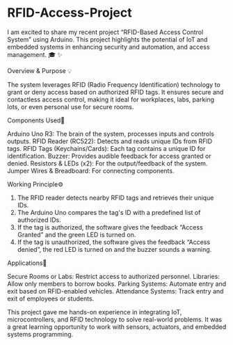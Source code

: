 # RFID-Access-Project
I am excited to share my recent project “RFID-Based Access Control System” using Arduino. This project highlights the potential of IoT and embedded systems in enhancing security and automation, and access management. 🎓 ✨ 

Overview & Purpose 💡 

The system leverages RFID (Radio Frequency Identification) technology to grant or deny access based on authorized RFID tags. It ensures secure and contactless access control, making it ideal for workplaces, labs, parking lots, or even personal use for secure rooms. 

Components Used🔧 

Arduino Uno R3: The brain of the system, processes inputs and controls outputs.
RFID Reader (RC522): Detects and reads unique IDs from RFID tags.
RFID Tags (Keychains/Cards): Each tag contains a unique ID for identification.
Buzzer: Provides audible feedback for access granted or denied. 
Resistors & LEDs (x2): For the output/feedback of the system. 
Jumper Wires & Breadboard: For connecting components.

Working Principle⚙️ 

1. The RFID reader detects nearby RFID tags and retrieves their unique IDs.
 2. The Arduino Uno compares the tag's ID with a predefined list of authorized IDs.
 3. If the tag is authorized, the software gives the feedback “Access Granted” and the green LED is turned on. 
 4. If the tag is unauthorized, the software gives the feedback “Access denied”, the red LED is turned on and the buzzer sounds a warning. 

Applications📔 

Secure Rooms or Labs: Restrict access to authorized personnel.
Libraries: Allow only members to borrow books.
Parking Systems: Automate entry and exit based on RFID-enabled vehicles.
Attendance Systems: Track entry and exit of employees or students.

This project gave me hands-on experience in integrating IoT, microcontrollers, and RFID technology to solve real-world problems. It was a great learning opportunity to work with sensors, actuators, and embedded systems programming.

